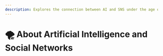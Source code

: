 ```yaml
---
description: Explores the connection between AI and SNS under the age of LLMs.
---
```


# 🌪 About Artificial Intelligence and Social Networks

